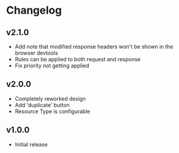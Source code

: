 # Changelog

## v2.1.0

- Add note that modified response headers won't be shown in the browser devtools
- Rules can be applied to both request and response
- Fix priority not getting applied

## v2.0.0

- Completely reworked design
- Add 'duplicate' button
- Resource Type is configurable

## v1.0.0

- Initial release